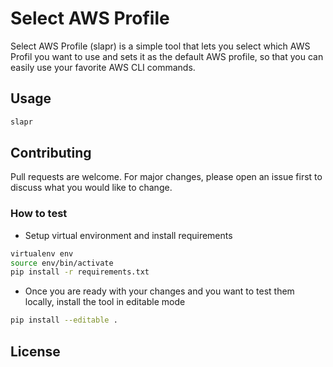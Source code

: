 # Select AWS Profile
Select AWS Profile (slapr) is a simple tool that lets you select which AWS Profil you want to use and sets it as the default AWS profile, so that you can easily use your favorite AWS CLI commands.

## Usage
```bash
slapr
```

## Contributing
Pull requests are welcome. For major changes, please open an issue first to discuss what you would like to change.

### How to test
- Setup virtual environment and install requirements
```bash
virtualenv env
source env/bin/activate
pip install -r requirements.txt
```
- Once you are ready with your changes and  you want to test them locally, install the tool in editable mode
```bash
pip install --editable .
```

## License